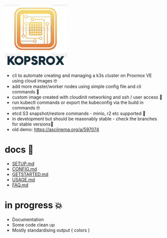 <img src="docs/kopsrox.png" height=200 />

- cli to automate creating and managing a k3s cluster on Proxmox VE using cloud images :nerd_face:
- add more master/worker nodes using simple config file and cli commands :pray:
- custom image created with cloudinit networking and ssh / user access :busts_in_silhouette:
- run kubectl commands or export the kubeconfig via the build in commands :nerd_face:  
- etcd S3 snapshot/restore commands - minio, r2 etc supported :floppy_disk:
- in development but should be reasonably stable - check the branches for stable versions:horse_racing:
- old demo: https://asciinema.org/a/597074

# docs :book:

 - [SETUP.md](docs/SETUP.md)
 - [CONFIG.md](docs/CONFIG.md)
 - [GETSTARTED.md](docs/GETSTARTED.md)
 - [USAGE.md](docs/USAGE.md)
 - [FAQ.md](docs/FAQ.md)

# in progress :boom:
 - Documentation
 - Some code clean up 
 - Mostly standardising output ( colors ) 
